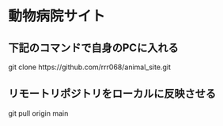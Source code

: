 <h1>動物病院サイト</h1>

<h2>下記のコマンドで自身のPCに入れる</h2>

<p>git clone https://github.com/rrr068/animal_site.git</p>


<h2>リモートリポジトリをローカルに反映させる</h2>

<p>git pull origin main</p>
